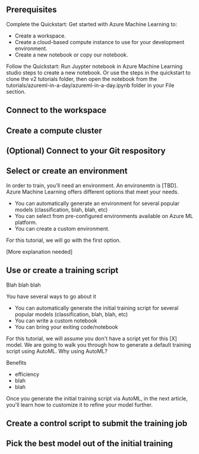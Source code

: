 ## Prerequisites
Complete the Quickstart: Get started with Azure Machine Learning to:

- Create a workspace.
- Create a cloud-based compute instance to use for your development environment.
- Create a new notebook or copy our notebook.

Follow the Quickstart: Run Juypter notebook in Azure Machine Learning studio steps to create a new notebook.
Or use the steps in the quickstart to clone the v2 tutorials folder, then open the notebook from the tutorials/azureml-in-a-day/azureml-in-a-day.ipynb folder in your File section.

## Connect to the workspace

## Create a compute cluster

## (Optional) Connect to your Git respository

## Select or create an environment
In order to train, you'll need an environment. An environemtn is [TBD]. Azure Machine Learning offers different options that meet your needs.

- You can automatically generate an environment for several popular models (classification, blah, blah, etc)
- You can select from pre-configured environments available on Azure ML platform.
- You can create a custom environment.

For this tutorial, we will go with the first option. 

[More explanation needed]

## Use or create a training script
Blah blah blah

You have several ways to go about it

- You can automatically generate the initial training script for several popular models (classification, blah, blah, etc)
- You can write a custom notebook
- You can bring your exiting code/notebook

For this tutorial, we will assume you don't have a script yet for this [X] model. We are going to walk you through how to generate a default training script using AutoML. Why using AutoML?

Benefits
- efficiency
- blah
- blah

Once you generate the initial training script via AutoML, in the next article, you'll learn how to customize it to refine your model further. 

<AUTO ML CODE GOES HERE>
  
## Create a control script to submit the training job

## Pick the best model out of the initial training
